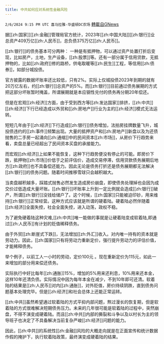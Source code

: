 ```yaml
---
title: 中共如何应对系统性金融风险
---
```

`2/6/2024 9:15 PM UTC 喜马拉雅-华盛顿DC农场` [轉載自GNews](https://gnews.org/articles/2287128)

据[[zh:国家]][[zh:金融]]管理局官方统计，2023年[[zh:中国大陆]][[zh:银行]]业总资产409万亿[[zh:人民币]]，总负债375万亿[[zh:人民币]]。

[[zh:银行]]的债务基本可分两种：
一种是有抵押物，可以通过资产处置打折后变现，比如房产，土地，生产设备，[[zh:股票]]等。还有一部分属于信用贷款，无抵押物的，比如[[zh:政府]]修的路桥，供电取暖等[[zh:民生]]工程，等信用[[zh:债券]]，如部分城投债。

官方披露的数据坏账率还比较低，只有2%。实际上仅城投债2023年到期的就有20万亿左右，约[[zh:银行]]总资产的5%。而[[zh:银行]]目前通过债务展期的方式把这部分坏账暂时掩盖，所谓展期就是本应钢性兑付的债务再分期20年偿还。

但是在宏观[[zh:经济]]方面，由于受到西方等[[zh:发达国家]]排挤，[[zh:中共]][[zh:经济]]下行已经造成以外贸和[[zh:房地产]]行业为主的[[zh:经济]]模式无法运转。

短短几年由于[[zh:经济]]下行造成[[zh:银行]]债务增加，法拍房挂牌数量飞升，城投债违约的[[zh:事件]]频繁出现。大量的抵押资产和[[zh:房地产]]新盘以及为还债抛售的二手房一起涌向[[zh:通缩]]中的民间资本[[zh:市场]]，从房价下行趋势来看，卖盘总量已经超出了民间资本买盘的承接能力。

而宏观[[zh:经济]]上如果不能恢复，这种下行趋势便没有停止的可能。即房价下跌，抵押物[[zh:市场]]价低于之前评估价，造成交易停滞，信用贷款债务展期后地方[[zh:政府]]也不具备偿还能力。因此无论是债务打折还是债务展期都无法解决[[zh:银行]]的债务问题。随着时间推移雪球只会越积越大。

当卖盘越积越多，踩踏式抛售必然发生造成房价崩盘，即使债务处理掉也会因为成交价过低造成大量坏账。[[zh:银行]]坏账率上升到一定比例就会造成[[zh:银行]]破产，所谓[[zh:银行]]没钱给储户了。这个时候，[[zh:国家]]只能被迫印钞，用来维持[[zh:银行]]正常经营。这种方式应该就是所谓的硬着陆。硬着陆必然伴随着[[zh:经济]]全面失控，社会全面失控，进入动荡，政权不稳。

为了避免硬着陆这种灾难,[[zh:中共]]唯一能做的事就是让硬着陆变成软着陆,即通过[[zh:人民币]]有计划的贬值稀释债务。

由于外贸[[zh:断崖式下跌]]，无法增加[[zh:外汇]]收入。对内唯一持有的资本就是劳动力。因此，[[zh:国家]]只有将劳动力重新定价，强行提升劳动力的评估价值，才能稀释债务。

举个例子，以前工人一小时的劳动，定价100元 。现在重新定价为115元，如此一来增加的部分用来偿还债务。

实际执行中好比每年[[zh:通胀]]15%，增加的5%用来还利息，10%用来还本金，这样10年还清负债。实际情况中因为每年本金在减少，不到10年即可还清。软着陆的结果是[[zh:人民币]]对内[[zh:通胀]]，对外贬值，房价持续阴跌，直到债务问题基本处理完毕。但是[[zh:经济]]和社会总体上还能正常运转。

[[zh:中共]]虽然希望通过软着陆的方式平抑内部问题，熬过漫长的恢复期，但是软着陆的方式很难解决短期债务压力。未来的几年很可能是软着陆的过程中，突然崩盘，不得不演变成硬着陆。而且[[zh:中共]]内部的撕裂和斗争以及以村长为主的领导班子也决定了不具备解决当前复杂严峻[[zh:经济]]问题的能力。

因此，[[zh:中共]]的系统性[[zh:金融]]风险的大概走向就是在正面宣传和统计数据作假的掩护下，执行软着陆政策，最终演变成硬着陆的结果。
